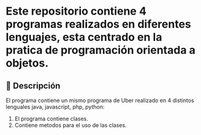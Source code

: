 # Este repositorio contiene 4 programas realizados en diferentes lenguajes, esta centrado en la pratica de programación orientada a objetos.  

## 📌 Descripción
El programa contiene un mismo programa de Uber realizado en 4 distintos lenguales java, javascript, php, python:

1. El programa contiene clases.
2. Contiene metodos para el uso de las clases.
